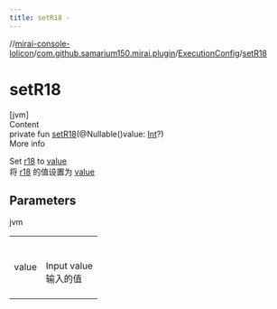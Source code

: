 ```yaml
---
title: setR18 -
---
```

//[mirai-console-lolicon](../../../index.md)/[com.github.samarium150.mirai.plugin](../index.md)/[ExecutionConfig](index.md)/[setR18](set-r18.md)



# setR18  
[jvm]  
Content  
private fun [setR18](set-r18.md)(@Nullable()value: [Int](https://kotlinlang.org/api/latest/jvm/stdlib/kotlin/-int/index.html)?)  
More info  


Set [r18](r18.md) to [value](set-r18.md)<br> 将 [r18](r18.md) 的值设置为 [value](set-r18.md)



## Parameters  
  
jvm  
  
| | |
|---|---|
| <a name="com.github.samarium150.mirai.plugin/ExecutionConfig/setR18/#kotlin.Int?/PointingToDeclaration/"></a>value| <a name="com.github.samarium150.mirai.plugin/ExecutionConfig/setR18/#kotlin.Int?/PointingToDeclaration/"></a><br><br>Input value <br> 输入的值<br><br>|
  
  



